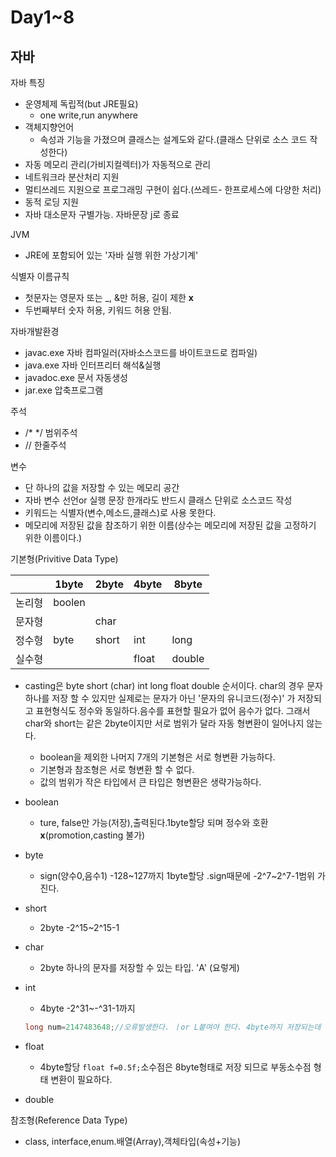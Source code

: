 # Day1~8

## 자바

자바 특징

* 운영체제 독립적(but JRE필요)
  *  one write,run anywhere
* 객체지향언어
  * 속성과 기능을 가졌으며 클래스는 설계도와 같다.(클래스 단위로 소스 코드 작성한다)
* 자동 메모리 관리(가비지컬렉터)가 자동적으로 관리
* 네트워크라 분산처리 지원
* 멀티쓰레드 지원으로 프로그래밍 구현이 쉽다.(쓰레드- 한프로세스에 다양한 처리)
* 동적 로딩 지원
* 자바 대소문자 구별가능. 자바문장 j로 종료

JVM

- JRE에 포함되어 있는 '자바 실행 위한  가상기계'

식별자 이름규칙

- 첫문자는 영문자 또는 _, &만 허용, 길이 제한 **x**
- 두번째부터 숫자 허용, 키워드 허용 안됨.

자바개발환경

- javac.exe 자바 컴파일러(자바소스코드를 바이트코드로 컴파일)
- java.exe 자바 인터프리터 해석&실행
- javadoc.exe 문서 자동생성
- jar.exe 압축프로그램

주석

- /* */ 범위주석
- // 한줄주석

변수

- 단 하나의 값을 저장할 수 있는 메모리 공간
- 자바 변수 선언or 실행 문장 한개라도 반드시 클래스 단위로 소스코드 작성
- 키워드는 식별자(변수,메소드,클래스)로 사용 못한다.
- 메모리에 저장된 값을 참조하기 위한 이름(상수는 메모리에 저장된 값을 고정하기 위한 이름이다.)

기본형(Privitive Data Type)

|        | 1byte  | 2byte | 4byte | 8byte  |
| ------ | ------ | ----- | ----- | ------ |
| 논리형 | boolen |       |       |        |
| 문자형 |        | char  |       |        |
| 정수형 | byte   | short | int   | long   |
| 실수형 |        |       | float | double |

- casting은 byte short (char) int long float double 순서이다. char의 경우  문자 하나를 저장 할 수 있지만 실제로는 문자가 아닌 '문자의 유니코드(정수)' 가 저장되고 표현형식도 정수와 동일하다.음수를 표현할 필요가 없어 음수가 없다. 그래서 char와 short는 같은 2byte이지만 서로 범위가 달라 자동 형변환이 일어나지 않는다.
  - boolean을 제외한 나머지 7개의 기본형은 서로 형변환 가능하다.
  - 기본형과 참조형은 서로 형변환 할 수 없다.
  - 값의 범위가 작은 타입에서 큰 타입은 형변환은 생략가능하다.
  
- boolean

  - ture, false만 가능(저장),출력된다.1byte할당 되며 정수와 호환 **x**(promotion,casting 불가)

- byte

  - sign(양수0,음수1) -128~127까지 1byte할당 .sign때문에 -2^7~2^7-1범위 가진다.

- short

  - 2byte -2^15~2^15-1

- char

  - 2byte 하나의 문자를 저장할 수 있는 타입. 'A' (요렇게)

- int

  - 4byte  -2^31~-^31-1까지 

  ```java
  long num=2147483648;//오류발생한다. ㅣor L붙여야 한다. 4byte까지 저장되는데 long은 너무 크기 때문이다.
  ```

- float
  - 4byte할당 `float f=0.5f;`소수점은 8byte형태로 저장 되므로 부동소수점 형태 변환이 필요하다.
- double 

참조형(Reference Data Type)

- class, interface,enum.배열(Array),객체타입(속성+기능)

## 



